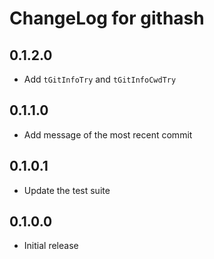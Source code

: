 # ChangeLog for githash

## 0.1.2.0

* Add `tGitInfoTry` and `tGitInfoCwdTry`

## 0.1.1.0

* Add message of the most recent commit

## 0.1.0.1

* Update the test suite

## 0.1.0.0

* Initial release
